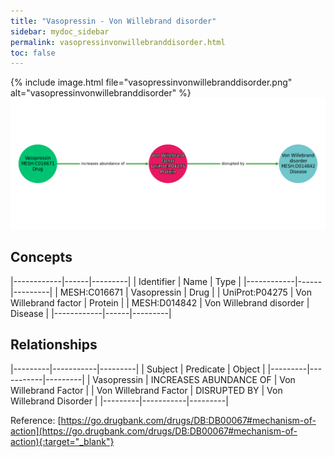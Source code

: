 ```yaml
---
title: "Vasopressin - Von Willebrand disorder"
sidebar: mydoc_sidebar
permalink: vasopressinvonwillebranddisorder.html
toc: false 
---
```


{% include image.html file="vasopressinvonwillebranddisorder.png" alt="vasopressinvonwillebranddisorder" %}![Path Visualization](/images/vasopressinvonwillebranddisorder.png)

## Concepts

|------------|------|---------|
| Identifier | Name | Type    |
|------------|------|---------|
| MESH:C016671 | Vasopressin | Drug |
| UniProt:P04275 | Von Willebrand factor | Protein |
| MESH:D014842 | Von Willebrand disorder | Disease |
|------------|------|---------|

## Relationships

|---------|-----------|---------|
| Subject | Predicate | Object  |
|---------|-----------|---------|
| Vasopressin | INCREASES ABUNDANCE OF | Von Willebrand Factor |
| Von Willebrand Factor | DISRUPTED BY | Von Willebrand Disorder |
|---------|-----------|---------|

Reference: [https://go.drugbank.com/drugs/DB:DB00067#mechanism-of-action](https://go.drugbank.com/drugs/DB:DB00067#mechanism-of-action){:target="_blank"}